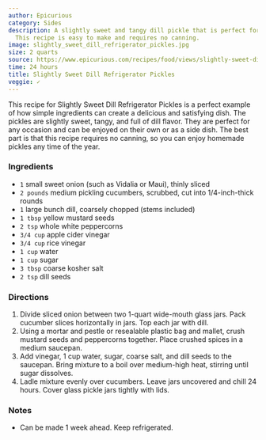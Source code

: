 ```yaml
---
author: Epicurious
category: Sides
description: A slightly sweet and tangy dill pickle that is perfect for any occasion.
  This recipe is easy to make and requires no canning.
image: slightly_sweet_dill_refrigerator_pickles.jpg
size: 2 quarts
source: https://www.epicurious.com/recipes/food/views/slightly-sweet-dill-refrigerator-pickles-353891
time: 24 hours
title: Slightly Sweet Dill Refrigerator Pickles
veggie: ✓
---
```

This recipe for Slightly Sweet Dill Refrigerator Pickles is a perfect example of how simple ingredients can create a delicious and satisfying dish. The pickles are slightly sweet, tangy, and full of dill flavor. They are perfect for any occasion and can be enjoyed on their own or as a side dish. The best part is that this recipe requires no canning, so you can enjoy homemade pickles any time of the year.

### Ingredients

* `1` small sweet onion (such as Vidalia or Maui), thinly sliced
* `2 pounds` medium pickling cucumbers, scrubbed, cut into 1/4-inch-thick rounds
* `1` large bunch dill, coarsely chopped (stems included)
* `1 tbsp` yellow mustard seeds
* `2 tsp` whole white peppercorns
* `3/4 cup` apple cider vinegar
* `3/4 cup` rice vinegar
* `1 cup` water
* `1 cup` sugar
* `3 tbsp` coarse kosher salt
* `2 tsp` dill seeds

### Directions

1. Divide sliced onion between two 1-quart wide-mouth glass jars. Pack cucumber slices horizontally in jars. Top each jar with dill.
2. Using a mortar and pestle or resealable plastic bag and mallet, crush mustard seeds and peppercorns together. Place crushed spices in a medium saucepan.
3. Add vinegar, 1 cup water, sugar, coarse salt, and dill seeds to the saucepan. Bring mixture to a boil over medium-high heat, stirring until sugar dissolves.
4. Ladle mixture evenly over cucumbers. Leave jars uncovered and chill 24 hours. Cover glass pickle jars tightly with lids. 

### Notes

* Can be made 1 week ahead. Keep refrigerated.